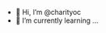 - 👋 Hi, I’m @charityoc
- 🌱 I’m currently learning ...
<!---
charityoc/charityoc is a ✨ special ✨ repository because its `README.md` (this file) appears on your GitHub profile.
You can click the Preview link to take a look at your changes.
--->
